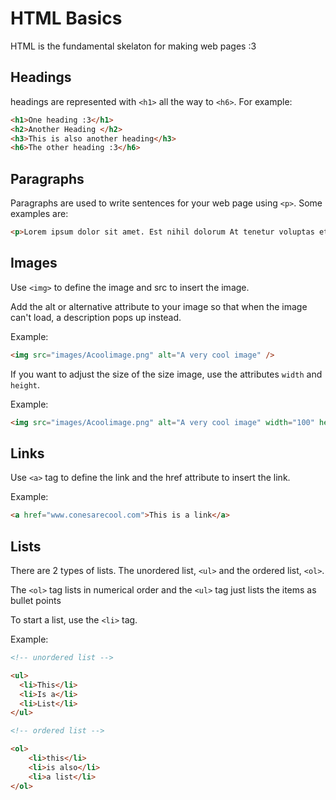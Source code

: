 # HTML Basics 

HTML is the fundamental skelaton for making web pages :3

## Headings

headings are represented with `<h1>` all the way to `<h6>`. For example:

```html
<h1>One heading :3</h1>
<h2>Another Heading </h2>
<h3>This is also another heading</h3>
<h6>The other heading :3</h6>
```

## Paragraphs

Paragraphs are used to write sentences for your web page using `<p>`. Some examples are:

```html
<p>Lorem ipsum dolor sit amet. Est nihil dolorum At tenetur voluptas et excepturi dolore in rerum ratione. Aut dolorem facilis vel nisi quod aut consequatur pariatur sed architecto soluta non voluptatem dolores. Nam beatae Quis est excepturi fuga et quidem corporis est sequi odit.</p>
```

## Images
Use `<img>` to define the image and src to insert the image.

Add the alt or alternative attribute to your image so that when the image can't load, a description pops up instead.

Example:

```html
<img src="images/Acoolimage.png" alt="A very cool image" />
```

If you want to adjust the size of the size image, use the attributes `width` and `height`.

Example:

```html
<img src="images/Acoolimage.png" alt="A very cool image" width="100" height="100" />
```

## Links
Use `<a>` tag to define the link and the href attribute to insert the link.

Example:

```html
<a href="www.conesarecool.com">This is a link</a>
```

## Lists

There are 2 types of lists. The unordered list, `<ul>` and the ordered list, `<ol>`.

The `<ol>` tag lists in numerical order and the `<ul>` tag just lists the items as bullet points

To start a list, use the `<li>` tag.

Example:

```html
<!-- unordered list -->

<ul>
  <li>This</li>
  <li>Is a</li>
  <li>List</li>
</ul>

<!-- ordered list -->

<ol>
    <li>this</li>
    <li>is also</li>
    <li>a list</li>
</ol>
```